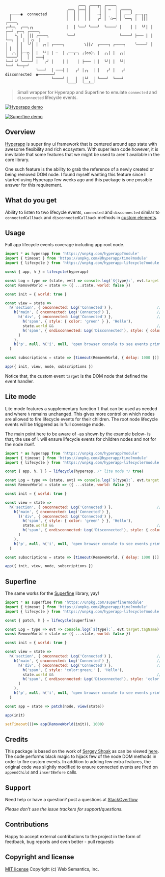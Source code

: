 ```
                                 ╭──╮ ╭───┬╮ ╭────╮
                            ╭──╮ ├──┤ │    │ │ ─  │ ╭────╮
  ╭────◉  connected         │  │ │  │ │   ─┤ │    │ │ ╭──╯ ╭──╮╭╮
  │                         │  │ │  │ │   ╭╯ │ `○─┤ │ ╰──╮ │  │││ ╭────╮
╭─┴─╮  ╭──╮╭╮               │  │ ╰──╯ ╰───╯  ╰────╯ │    │ │  ╰╯│ │ ╭──╯ ╭──╮ ╭────╮
│   ╰╮ │  │││ ╭────╮        ╰──╯                    ╰────╯ ├─── │ │ ╰──╮ │  │ │ ○  │
│    │ │  ╰╯│ │  ╭╮│ ╭────╮         \||/  ╭────╮ ╭────╮    ╰────╯ │    │ │  │ │    │
│  ╭╮│ ├──○ │ │  ╰╯│ │ ─  │ ╭──┬─╮ ╭(oo)╮ │  ╭╮│ │  ╭╮│           ╰────╯ │  │ │ ───┤
╰──╯╰╯ ╰────╯ │   ╭╯ │    │ │    │ ├─── │ │  ╰╯│ │  ╰╯│                  ╰──╯ ╰──┬─╯
              ╰───╯  │ ───┤ │   ╭╯ │╭╮  │ │   ╭╯ │   ╭╯    disconnected  ◉───────╯
                     ╰────╯ │   │  │╰╯  │ ╰───╯  ╰───╯
                            ╰───╯  ╰──┴─╯
```

> Small wrapper for Hyperapp and Superfine to emulate `connected` and `disconnected` lifecycle events.

[![Hyperapp demo](https://img.shields.io/badge/Live%20demo-%E2%86%92-9D6EB3.svg?style=flat-square)](https://websemantics.github.io/hyperapp-lifecycle/demo/hyperapp.html)

[![Superfine demo](https://img.shields.io/badge/Live%20demo-%E2%86%92-9D6EB3.svg?style=flat-square)](https://websemantics.github.io/hyperapp-lifecycle/demo/superfine.html)

## Overview

[Hyperapp](https://github.com/jorgebucaran/hyperapp) is super tiny ui framework that is centered around app state with awesome flexibility and rich ecosystem. With super lean code however, it is inevitable that some features that we might be used to aren't available in the core library.

One such feature is the ability to grab the reference of a newly created or being removed DOM node. I found myself wanting this feature since I started using Hyperapp few weeks ago and this package is one possible answer for this requirement.

## What do you get

Ability to listen to two lifecycle events, `connected` and `disconnected` similar to `connectedCallback` and `disconnectedCallback` methods in [custom elements](https://developer.mozilla.org/en-US/docs/Web/Web_Components/Using_custom_elements).

## Usage

Full app lifecycle events coverage including app root node.

```js
import * as hyperapp from 'https://unpkg.com/hyperapp?module'
import { timeout } from 'https://unpkg.com/@hyperapp/time?module'
import { lifecycle } from 'https://unpkg.com/hyperapp-lifecycle?module'

const { app, h } = lifecycle(hyperapp)

const Log = type => (state, evt) => console.log(`${type}:`, evt.target.tagName) || state
const RemoveWorld = state => ({ ...state, world: false })

const init = { world: true }

const view = state =>
  h('section', { onconnected: Log('Connected') },                    // Connected: SECTION
    h('main', { onconnected: Log('Connected') },                     // Connected: MAIN
      h('div', { onconnected: Log('Connected') },                    // Connected: DIV
        h('span', { style: { color: 'green' } }, 'Hello'),
        state.world &&                                               // Disconnected: SPAN
        h('span', { ondisconnected: Log('Disconnected'), style: { color: 'blue' } }, ' World')
      )
    ),
    h('p', null, h('i', null, 'open browser console to see events print out'))
  )

const subscriptions = state => [timeout(RemoveWorld, { delay: 1000 })]

app({ init, view, node, subscriptions })
```

Notice that, the custom event `target` is the DOM node that defined the event handler.

## Lite mode

Lite mode features a supplementary function `l` that can be used as needed and where `h` remains unchanged. This gives more control on which nodes are allowed to fire lifecycle events for their children. The root node lifecycle events will be triggered as in full coverage mode.

The main point here to be aware of -as shown by the example below- is that, the use of `l` will ensure lifecycle events for children nodes and not for the node itself.

```js
import * as hyperapp from 'https://unpkg.com/hyperapp?module'
import { timeout } from 'https://unpkg.com/@hyperapp/time?module'
import { lifecycle } from 'https://unpkg.com/hyperapp-lifecycle?module'

const { app, h, l } = lifecycle(hyperapp, /* lite mode */ true)

const Log = type => (state, evt) => console.log(`${type}:`, evt.target.tagName) || state
const RemoveWorld = state => ({ ...state, world: false })

const init = { world: true }

const view = state =>
  h('section', { onconnected: Log('Connected') },                    // Connected: SECTION
    h('main', { onconnected: Log('Connected') },
      l('div', { onconnected: Log('Connected') },
        h('span', { style: { color: 'green' } }, 'Hello'),
        state.world &&                                               // Disconnected: SPAN
        h('span', { ondisconnected: Log('Disconnected'), style: { color: 'blue' } }, ' World')
      )
    ),
    h('p', null, h('i', null, 'open browser console to see events print out'))
  )

const subscriptions = state => [timeout(RemoveWorld, { delay: 1000 })]

app({ init, view, node, subscriptions })
 ```

## Superfine

The same works for the [Superfine](https://github.com/jorgebucaran/superfine) library, yay!

```js
import * as superfine from 'https://unpkg.com/superfine?module'
import { timeout } from 'https://unpkg.com/@hyperapp/time?module'
import { lifecycle } from 'https://unpkg.com/hyperapp-lifecycle?module'

const { patch, h } = lifecycle(superfine)

const Log = type => evt => console.log(`${type}:`, evt.target.tagName)
const RemoveWorld = state => ({ ...state, world: false })

const init = { world: true }

const view = state =>
  h('section', { onconnected: Log('Connected') },                    // Connected: SECTION
    h('main', { onconnected: Log('Connected') },                     // Connected: MAIN
      h('div', { onconnected: Log('Connected') },                    // Connected: DIV
        h('span', { style: 'color:green;' }, 'Hello'),
        state.world &&                                               // Disconnected: SPAN
        h('span', { ondisconnected: Log('Disconnected'), style: 'color:blue;' }, ' World')
      )
    ),
    h('p', null, h('i', null, 'open browser console to see events print out'))
  )

const app = state => patch(node, view(state))

app(init)

setTimeout(()=> app(RemoveWorld(init)), 1000)
```

## Credits

This package is based on the work of [Sergey Shpak](https://github.com/sergey-shpak) as can be viewed [here](https://gist.github.com/sergey-shpak/c1e0db3d52019eecb0b5717e8cbf00ad). The code performs black magic to hijack few of the node DOM methods in order to fire custom events. In addition to adding few extra features, the original code was slightly modified to ensure connected events are fired on `appendChild` and `insertBefore` calls.

## Support

Need help or have a question? post a questions at [StackOverflow](https://stackoverflow.com/questions/tagged/hyperapp-lifecycle+web+semantics)

*Please don't use the issue trackers for support/questions.*

## Contributions

Happy to accept external contributions to the project in the form of feedback, bug reports and even better - pull requests

## Copyright and license

[MIT license](http://opensource.org/licenses/mit-license.php)
Copyright (c) Web Semantics, Inc.
